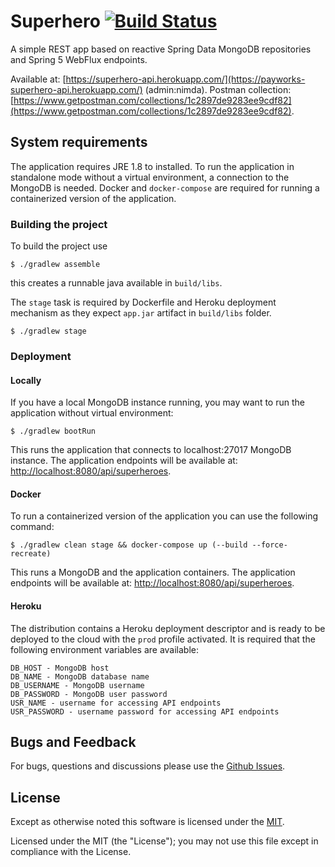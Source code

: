 # Superhero [![Build Status](https://travis-ci.org/wingsofovnia/superhero.svg?branch=master)](https://travis-ci.org/wingsofovnia/superhero)

A simple REST app based on reactive Spring Data MongoDB repositories and Spring 5 WebFlux endpoints.

Available at: [https://superhero-api.herokuapp.com/](https://payworks-superhero-api.herokuapp.com/) (admin:nimda).
Postman collection: [https://www.getpostman.com/collections/1c2897de9283ee9cdf82](https://www.getpostman.com/collections/1c2897de9283ee9cdf82).

## System requirements
The application requires JRE 1.8 to installed. To run the application in standalone mode without a virtual environment, a connection to the MongoDB is needed. Docker and `docker-compose` are required for running a containerized version of the application. 

### Building the project
To build the project use
```
$ ./gradlew assemble
```
this creates a runnable java available in `build/libs`.

The `stage` task is required by Dockerfile and Heroku deployment mechanism as they expect `app.jar` artifact in `build/libs` folder.
```
$ ./gradlew stage
``` 

### Deployment
#### Locally
If you have a local MongoDB instance running, you may want to run the application without virtual environment:
```
$ ./gradlew bootRun
```
This runs the application that connects to localhost:27017 MongoDB instance. The application endpoints will be available at: [http://localhost:8080/api/superheroes](http://localhost:8080/api/superheroes).

#### Docker
To run a containerized version of the application you can use the following command:
```
$ ./gradlew clean stage && docker-compose up (--build --force-recreate)
```
This runs a MongoDB and the application containers. The application endpoints will be available at: [http://localhost:8080/api/superheroes](http://localhost:8080/api/superheroes).

#### Heroku
The distribution contains a Heroku deployment descriptor and is ready to be deployed to the cloud with the `prod` profile activated. It is required that the following environment variables are available:
```
DB_HOST - MongoDB host
DB_NAME - MongoDB database name
DB_USERNAME - MongoDB username
DB_PASSWORD - MongoDB user password
USR_NAME - username for accessing API endpoints
USR_PASSWORD - username password for accessing API endpoints
```

## Bugs and Feedback
For bugs, questions and discussions please use the [Github Issues](https://github.com/wingsofovnia/superhero/issues).

## License
Except as otherwise noted this software is licensed under the [MIT](https://opensource.org/licenses/MIT).

Licensed under the MIT (the "License"); you may not use this file except in compliance with the License.
